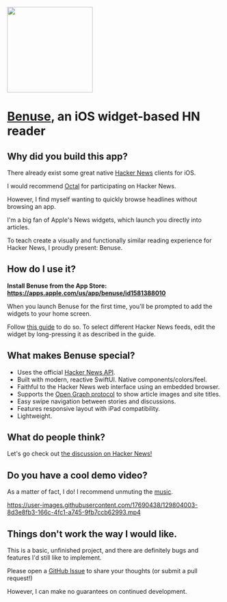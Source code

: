[<img align="center" src="https://user-images.githubusercontent.com/17690438/129847782-da363831-d42e-47b0-bb3f-1222cd4d316b.png" width="200">](https://apps.apple.com/us/app/benuse/id1581388010)

# [Benuse](https://apps.apple.com/us/app/benuse/id1581388010), an iOS widget-based HN reader

## Why did you build this app?

There already exist some great native [Hacker News](https://news.ycombinator.com) clients for iOS.

I would recommend [Octal](https://apps.apple.com/us/app/id1308885491) for participating on Hacker News.

However, I find myself wanting to quickly browse headlines without browsing an app.

I'm a big fan of Apple's News widgets, which launch you directly into articles.

To teach create a visually and functionally similar reading experience for Hacker News, I proudly present: Benuse.

## How do I use it?

**Install Benuse from the App Store: https://apps.apple.com/us/app/benuse/id1581388010**


When you launch Benuse for the first time, you'll be prompted to add the widgets to your home screen.

Follow [this guide][guide] to do so.
To select different Hacker News feeds, edit the widget by long-pressing it as described in the guide.

[guide]: https://support.apple.com/en-us/HT207122

## What makes Benuse special?

- Uses the official [Hacker News API](https://github.com/HackerNews/API).
- Built with modern, reactive SwiftUI. Native components/colors/feel.
- Faithful to the Hacker News web interface using an embedded browser.
- Supports the [Open Graph protocol](https://ogp.me) to show article images and site titles.
- Easy swipe navigation between stories and discussions.
- Features responsive layout with iPad compatibility.
- Lightweight.

## What do people think?

Let's go check out [the discussion on Hacker News!](https://news.ycombinator.com/item?id=28215311)

## Do you have a cool demo video?

As a matter of fact, I do! I recommend unmuting the [music](https://soundcloud.com/floorbaba/disappear).

https://user-images.githubusercontent.com/17690438/129804003-8d3e8fb3-166c-4fc1-a745-9fb7ccb62993.mp4

## Things don't work the way I would like.

This is a basic, unfinished project, and there are definitely bugs and features I'd still like to implement.

Please open a [GitHub Issue](https://github.com/jrmann100/benuse/issues) to share your thoughts (or submit a pull request!)

However, I can make no guarantees on continued development.
